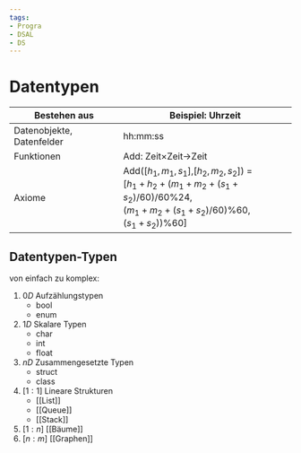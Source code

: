 ```yaml
---
tags:
- Progra
- DSAL
- DS
---
```

# Datentypen
| Bestehen aus              | Beispiel: Uhrzeit                          |
| ------------------------- | ------------------------------------------ |
| Datenobjekte, Datenfelder | hh:mm:ss                                   |
| Funktionen                | Add: Zeit$\times$Zeit$\rightarrow$Zeit     |
| Axiome                    | Add($[h_1,m_1,s_1]$,$[h_2,m_2,s_2]$) = <br>$[h_1+h_2+(m_1+m_2+(s_1+s_2)/60)/60\%24,$ <br> $(m_1+m_2+(s_1+s_2)/60)\%60,$ <br> $(s_1+s_2))\%60]$ |

## Datentypen-Typen
von einfach zu komplex:
1. $0D$  Aufzählungstypen
	- bool
	-  enum
2. $1D$ Skalare Typen
	- char
	- int
	- float
3. $nD$ Zusammengesetzte Typen 
	- struct
	- class
4. $[1:1]$ Lineare Strukturen
	- [[List]]
	- [[Queue]]
	- [[Stack]]
5. $[1:n]$ [[Bäume]]
6. $[n:m]$ [[Graphen]]